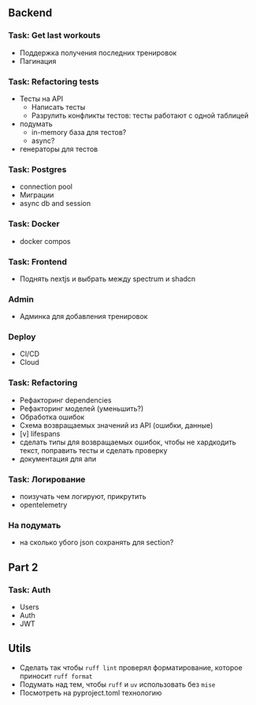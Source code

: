 ## Backend
### Task: Get last workouts
- Поддержка получения последних тренировок
- Пагинация

### Task: Refactoring tests
- Тесты на API
    - Написать тесты
    - Разрулить конфликты тестов: тесты работают с одной таблицей
- подумать
    - in-memory база для тестов?
    - async?
- генераторы для тестов


### Task: Postgres
- connection pool
- Миграции
- async db and session


### Task: Docker
- docker compos


### Task: Frontend
- Поднять nextjs и выбрать между spectrum и shadcn

### Admin
- Админка для добавления тренировок

### Deploy
- CI/CD
- Cloud

### Task: Refactoring
- Рефакторинг dependencies
- Рефакторинг моделей (уменьшить?)
- Обработка ошибок
- Схема возвращаемых значений из API (ошибки, данные)
- [v] lifespans
- сделать типы для возвращаемых ошибок, чтобы не хардкодить текст, поправить тесты и сделать проверку
- документация для апи

### Task: Логирование
- поизучать чем логируют, прикрутить
- opentelemetry


### На подумать
- на сколько убого json сохранять для section?

## Part 2

### Task: Auth
- Users
- Auth
- JWT

###

## Utils
- Сделать так чтобы `ruff lint` проверял форматирование, которое приносит `ruff format`
- Подумать над тем, чтобы `ruff` и `uv` использовать без `mise`
- Посмотреть на pyproject.toml технологию
